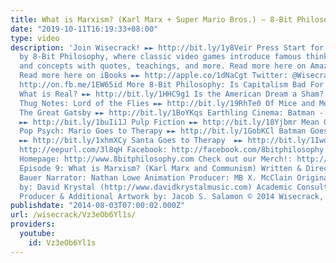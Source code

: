 ```yaml
---
title: What is Marxism? (Karl Marx + Super Mario Bros.) – 8-Bit Philosophy
date: "2019-10-11T16:19:33+08:00"
type: video
description: 'Join Wisecrack! ►► http://bit.ly/1y8Veir Press Start for What is Marxism?
  by 8-Bit Philosophy, where classic video games introduce famous thinkers, problems,
  and concepts with quotes, teachings, and more. Read more here on Amazon ►► http://amzn.to/1NAoGH6
  Read more here on iBooks ►► http://apple.co/1dNaCgt Twitter: @Wisecrack Facebook:
  http://on.fb.me/1EW65id More 8-Bit Philosophy: Is Capitalism Bad For You? ►► http://bit.ly/1NhhX2P
  What is Real? ►► http://bit.ly/1HHC9g1 Is the American Dream a Sham? ►► http://bit.ly/1GHq6hh
  Thug Notes: Lord of the Flies ►► http://bit.ly/19RhTe0 Of Mice and Men  ►► http://bit.ly/1GokKHn
  The Great Gatsby ►► http://bit.ly/1BoYKqs Earthling Cinema: Batman - The Dark Knight
  ►► http://bit.ly/1buIi1J Pulp Fiction ►► http://bit.ly/18Yjbmr Mean Girls ►► http://bit.ly/1GWjlpy
  Pop Psych: Mario Goes to Therapy ►► http://bit.ly/1GobKCl Batman Goes to Therapy
  ►► http://bit.ly/1xhmXCy Santa Goes to Therapy  ►► http://bit.ly/1Iwqpuo Email Alerts:
  http://eepurl.com/3l8qH Facebook: http://facebook.com/8bitphilosophy Twitter: http://twitter.com/8bitphilosophy
  Homepage: http://www.8bitphilosophy.com Check out our Merch!: http://www.wisecrack.co/store
  Episode 9: What is Marxism? (Karl Marx and Communism) Written & Directed by: Jared
  Bauer Narrator: Nathan Lowe Animation Producer: MB X. McClain Original Music & Sound
  by: David Krystal (http://www.davidkrystalmusic.com) Academic Consultant: Mia Wood
  Producer & Additional Artwork by: Jacob S. Salamon © 2014 Wisecrack, Inc. –'
publishdate: "2014-08-03T07:00:02.000Z"
url: /wisecrack/Vz3eOb6Yl1s/
providers:
  youtube:
    id: Vz3eOb6Yl1s
---
```

